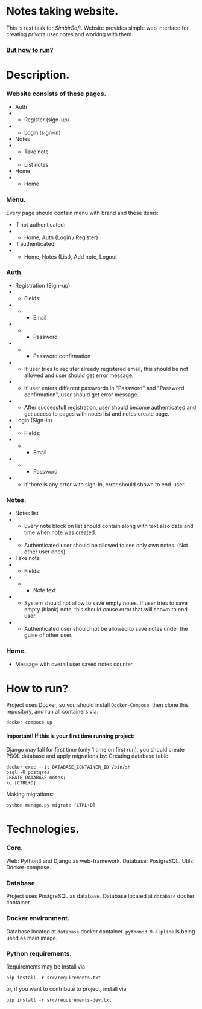 # Notes taking website.
This is test task for *SimbirSoft*.
Website provides simple web interface for creating *private* user notes and working with them.
### [But how to run?](#how-to-run)

# Description.

### Website consists of these pages.
- Auth
- - Register (sign-up)
- - Login (sign-in)
- Notes
- - Take note
- - List notes
- Home
- - Home

### Menu.
Every page should contain menu with brand and these items:
- If not authenticated:
- - Home, Auth (Login / Register)
- If authenticated:
- - Home, Notes (List), Add note, Logout

### Auth.
- Registration (Sign-up)
- - Fields:
- - - Email
- - - Password
- - - Password confirmation
- - If user tries to register already registered email, this should be not allowed and user should get error message.
- - If user enters different passwords in "Password" and "Password confirmation", user should get error message.
- - After successfull registration, user should become authenticated and get access to pages with notes list and notes create page.
- Login (Sign-in)
- - Fields:
- - - Email
- - - Password
- - If there is any error with sign-in, error should shown to end-user.
### Notes.
- Notes list
- - Every note block on list should contain along with text also date and time when note was created.
- - Authenticated user should be allowed to see only own notes. (Not other user ones)
- Take note
- - Fields:
- - - Note text.
- - System should not allow to save empty notes. If user tries to save empty (blank) note, this should cause error that will shown to end-user.
- - Authenticated user should not be allowed to save notes under the guise of other user.
### Home.
- Message with overall user saved notes counter.


# How to run?
Project uses Docker, so you should install `Docker-Compose`, then clone this repository, and run all containers via:
```commandLine
docker-compose up
```
#### Important! If this is your first time running project:
Django may fall for first time (only 1 time on first run), you should create PSQL database and apply migrations by:
Creating database table:
```commandLine
docker exec --it DATABASE_CONTAINER_ID /bin/sh
psql -U postgres
CREATE DATABASE notes;
\q [CTRL+D]
```
Making migrations:
```commandLine
python manage.py migrate [CTRL+D]
```


# Technologies.

### Core.
Web: Python3 and Django as web-framework.
Database: PostgreSQL.
Utils: Docker-compose.

### Database.
Project uses PostgreSQL as database. Database located at `database` docker container.

### Docker environment.
Database located at `database` docker container.
`python:3.9-alpline` is being used as main image.

### Python requirements.
Requirements may be install via
```commandLine
pip install -r src/requirements.txt
```
or, if you want to contribute to project, install via
```commandLine
pip install -r src/requirements-dev.txt
```
